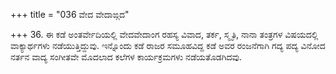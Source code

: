 +++
title = "036 ವೇದ ವೇದಾಙ್ಗದ"

+++
36. ಈ ಕಡೆ ಅಂತರ್ವೇದಿಯಲ್ಲಿ ವೇದವೇದಾಂಗ ರಹಸ್ಯ ವಿವಾದ, ತರ್ಕ, ಸ್ಮೃತಿ, ನಾನಾ ತಂತ್ರಗಳ ವಿಷಯದಲ್ಲಿ ವಾಕ್ಯಾರ್ಥಗಳು ನಡೆಯುತ್ತಿದ್ದುವು. ಇನ್ನೊಂದು ಕಡೆ ರಾಜರ ಸಮೂಹವಿದ್ದ ಕಡೆ ಅವರ ರಂಜನೆಗಾಗಿ ಗದ್ಯ ಪದ್ಯ ವಿನೋದ ನರ್ತನ ವಾದ್ಯ ಸಂಗೀತವೇ ಮೊದಲಾದ ಕಲೆಗಳ ಕಾರ್ಯಕ್ರಮಗಳು  ನಡೆಯತೊಡಗಿದವು.